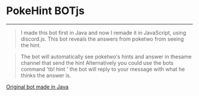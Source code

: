 # PokeHint BOTjs

---

> I made this bot first in Java and now I remade it in JavaScript, using discord.js.
> This bot reveals the answers from poketwo from seeing the hint.

> The bot will automatically see poketwo's hints and answer in thesame channel that send the hint
> Alternatively you could use the bots command 'tb! hint <hint>' the bot will reply to your message with what he thinks the answer is.



[Original bot made in Java](https://github.com/TerroFlys/DiscordBotPokeHint)